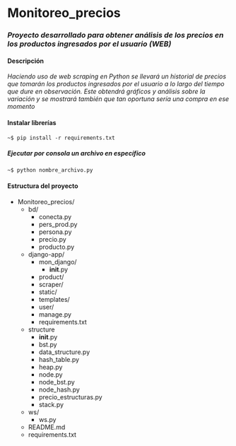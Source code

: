 # Monitoreo_precios

### _Proyecto desarrollado para obtener análisis de los precios en los productos ingresados por el usuario (WEB)_

#### Descripción
_Haciendo uso de web scraping en Python se llevará un historial de precios que tomarán los productos ingresados por el usuario a lo largo del tiempo que dure en observación. Este obtendrá gráficos y análisis sobre la variación y se mostrará también que tan oportuna sería una compra en ese momento_

#### Instalar librerías
```
~$ pip install -r requirements.txt
```

##### Ejecutar por consola un archivo en específico
```
~$ python nombre_archivo.py
```

#### Estructura del proyecto
+ Monitoreo_precios/
    + bd/
        + conecta.py
        + pers_prod.py
        + persona.py
        + precio.py
        + producto.py
    + django-app/
        + mon_django/
            + __init__.py   
        + product/
        + scraper/
        + static/
        + templates/
        + user/
        + manage.py
        + requirements.txt 
    + structure
        + __init__.py
        + bst.py
        + data_structure.py
        + hash_table.py
        + heap.py
        + node.py
        + node_bst.py
        + node_hash.py
        + precio_estructuras.py
        + stack.py   
    + ws/
        + ws.py  
    + README.md
    + requirements.txt
